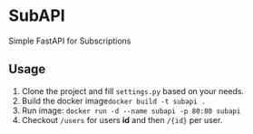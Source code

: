 # SubAPI

Simple FastAPI for Subscriptions

## Usage
1. Clone the project and fill `settings.py` based on your needs.
2. Build the docker image`docker build -t subapi .`
3. Run image: `docker run -d --name subapi -p 80:80 subapi`
4. Checkout `/users` for users **id** and then `/{id}` per user.


